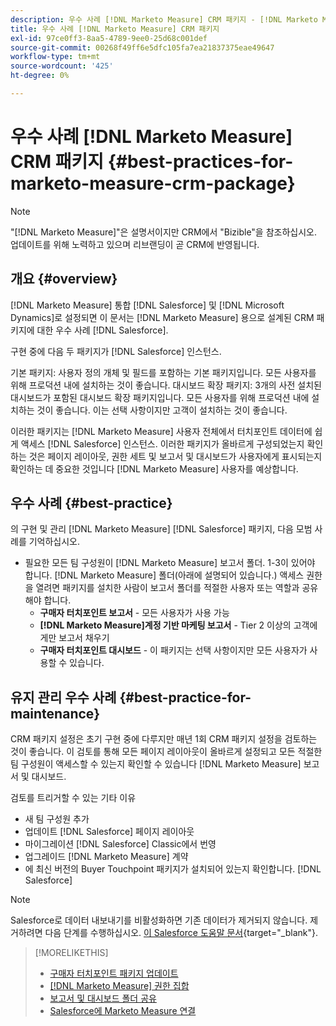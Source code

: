 ```yaml
---
description: 우수 사례 [!DNL Marketo Measure] CRM 패키지 - [!DNL Marketo Measure] - 제품 설명서
title: 우수 사례 [!DNL Marketo Measure] CRM 패키지
exl-id: 97ce0ff3-8aa5-4789-9ee0-25d68c001def
source-git-commit: 00268f49ff6e5dfc105fa7ea21837375eae49647
workflow-type: tm+mt
source-wordcount: '425'
ht-degree: 0%

---
```


# 우수 사례 [!DNL Marketo Measure] CRM 패키지 {#best-practices-for-marketo-measure-crm-package}

>[!NOTE]
>
>&quot;[!DNL Marketo Measure]&quot;은 설명서이지만 CRM에서 &quot;Bizible&quot;을 참조하십시오. 업데이트를 위해 노력하고 있으며 리브랜딩이 곧 CRM에 반영됩니다.

## 개요 {#overview}

[!DNL Marketo Measure] 통합 [!DNL Salesforce] 및 [!DNL Microsoft Dynamics]로 설정되면 이 문서는 [!DNL Marketo Measure] 용으로 설계된 CRM 패키지에 대한 우수 사례 [!DNL Salesforce].

구현 중에 다음 두 패키지가 [!DNL Salesforce] 인스턴스.

기본 패키지: 사용자 정의 개체 및 필드를 포함하는 기본 패키지입니다. 모든 사용자를 위해 프로덕션 내에 설치하는 것이 좋습니다.
대시보드 확장 패키지: 3개의 사전 설치된 대시보드가 포함된 대시보드 확장 패키지입니다. 모든 사용자를 위해 프로덕션 내에 설치하는 것이 좋습니다. 이는 선택 사항이지만 고객이 설치하는 것이 좋습니다.

이러한 패키지는 [!DNL Marketo Measure] 사용자 전체에서 터치포인트 데이터에 쉽게 액세스 [!DNL Salesforce] 인스턴스. 이러한 패키지가 올바르게 구성되었는지 확인하는 것은 페이지 레이아웃, 권한 세트 및 보고서 및 대시보드가 사용자에게 표시되는지 확인하는 데 중요한 것입니다 [!DNL Marketo Measure] 사용자를 예상합니다.

## 우수 사례 {#best-practice}

의 구현 및 관리 [!DNL Marketo Measure] [!DNL Salesforce] 패키지, 다음 모범 사례를 기억하십시오.

* 필요한 모든 팀 구성원이 [!DNL Marketo Measure] 보고서 폴더. 1-3이 있어야 합니다. [!DNL Marketo Measure] 폴더(아래에 설명되어 있습니다.) 액세스 권한을 열려면 패키지를 설치한 사람이 보고서 폴더를 적절한 사용자 또는 역할과 공유해야 합니다.
   * **구매자 터치포인트 보고서** - 모든 사용자가 사용 가능
   * **[!DNL Marketo Measure]계정 기반 마케팅 보고서** - Tier 2 이상의 고객에게만 보고서 채우기
   * **구매자 터치포인트 대시보드** - 이 패키지는 선택 사항이지만 모든 사용자가 사용할 수 있습니다.

## 유지 관리 우수 사례 {#best-practice-for-maintenance}

CRM 패키지 설정은 초기 구현 중에 다루지만 매년 1회 CRM 패키지 설정을 검토하는 것이 좋습니다. 이 검토를 통해 모든 페이지 레이아웃이 올바르게 설정되고 모든 적절한 팀 구성원이 액세스할 수 있는지 확인할 수 있습니다 [!DNL Marketo Measure] 보고서 및 대시보드.

검토를 트리거할 수 있는 기타 이유

* 새 팀 구성원 추가
* 업데이트 [!DNL Salesforce] 페이지 레이아웃
* 마이그레이션 [!DNL Salesforce] Classic에서 번영
* 업그레이드 [!DNL Marketo Measure] 계약
* 에 최신 버전의 Buyer Touchpoint 패키지가 설치되어 있는지 확인합니다. [!DNL Salesforce]

>[!NOTE]
>
>Salesforce로 데이터 내보내기를 비활성화하면 기존 데이터가 제거되지 않습니다. 제거하려면 다음 단계를 수행하십시오. [이 Salesforce 도움말 문서](https://help.salesforce.com/s/articleView?id=sf.c360_a_delete_data_stream_records.htm&amp;type=5){target="_blank"}.

>[!MORELIKETHIS]
>
>* [구매자 터치포인트 패키지 업데이트](/help/configuration-and-setup/marketo-measure-and-salesforce/marketo-measure-salesforce-package-installation-and-set-up.md)
>* [[!DNL Marketo Measure] 권한 집합](/help/configuration-and-setup/marketo-measure-and-salesforce/marketo-measure-permission-sets.md)
>* [보고서 및 대시보드 폴더 공유](https://help.salesforce.com/articleView?id=analytics_share_folder.htm&amp;type=0)
>* [Salesforce에 Marketo Measure 연결](/help/configuration-and-setup/marketo-measure-and-salesforce/connect-marketo-measure-to-salesforce.md)

